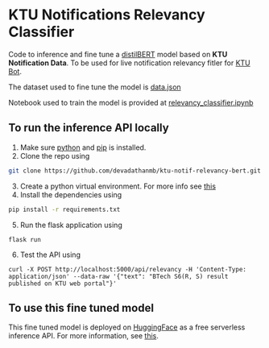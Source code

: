 # KTU Notifications Relevancy Classifier

Code to inference and fine tune a [distilBERT](https://huggingface.co/distilbert/distilbert-base-uncased) model based on **KTU Notification Data**. To be used for live notification relevancy fitler for [KTU Bot](https://github.com/devadathanmb/ktu-bot).

The dataset used to fine tune the model is [data.json](./data.json)

Notebook used to train the model is provided at [relevancy_classifier.ipynb](./relevancy_classifier.ipynb)

## To run the inference API locally

1. Make sure [python]() and [pip]() is installed.
2. Clone the repo using

```bash
git clone https://github.com/devadathanmb/ktu-notif-relevancy-bert.git
```

3. Create a python virtual environment. For more info see [this](https://www.freecodecamp.org/news/how-to-setup-virtual-environments-in-python/)
4. Install the dependencies using

```bash
pip install -r requirements.txt
```

5. Run the flask application using

```
flask run
```

6. Test the API using

```
curl -X POST http://localhost:5000/api/relevancy -H 'Content-Type: application/json' --data-raw '{"text": "BTech S6(R, S) result published on KTU web portal"}'
```

## To use this fine tuned model

This fine tuned model is deployed on [HuggingFace](https://huggingface.co/) as a free serverless inference API. For more information, see [this](https://huggingface.co/devadathanmb/ktu-notifs-relevancy-bert).
